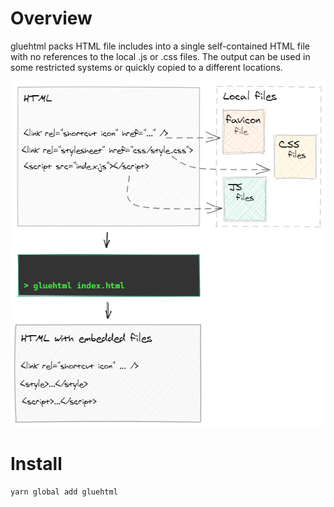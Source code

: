 # Overview

gluehtml packs HTML file includes into a single self-contained HTML file with no references to the local .js or .css files. The output can be used in some restricted systems or quickly copied to a different locations.

![](assets/preview.png)

# Install

```bash
yarn global add gluehtml
```
